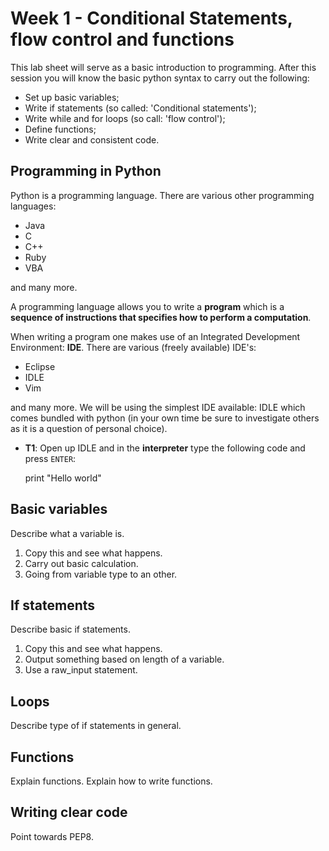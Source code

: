 # Week 1 - Conditional Statements, flow control and functions

This lab sheet will serve as a basic introduction to programming. After this session you will know the basic python syntax to carry out the following:

- Set up basic variables;
- Write if statements (so called: 'Conditional statements');
- Write while and for loops (so call: 'flow control');
- Define functions;
- Write clear and consistent code.

## Programming in Python

Python is a programming language. There are various other programming languages:

- Java
- C
- C++
- Ruby
- VBA

and many more.

A programming language allows you to write a **program** which is a **sequence of instructions that specifies how to perform a computation**.

When writing a program one makes use of an Integrated Development Environment: **IDE**. There are various (freely available) IDE's:

- Eclipse
- IDLE
- Vim

and many more. We will be using the simplest IDE available: IDLE which comes bundled with python (in your own time be sure to investigate others as it is a question of personal choice).

- **T1**: Open up IDLE and in the **interpreter** type the following code and press `ENTER`:

    print "Hello world"

## Basic variables

Describe what a variable is.

1. Copy this and see what happens.
2. Carry out basic calculation.
3. Going from variable type to an other.

## If statements

Describe basic if statements.

1. Copy this and see what happens.
2. Output something based on length of a variable.
3. Use a raw_input statement.

## Loops

Describe type of if statements in general.

## Functions

Explain functions. Explain how to write functions.

## Writing clear code

Point towards PEP8.
